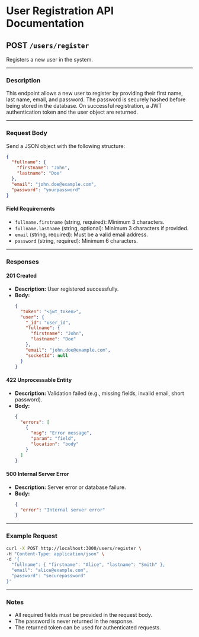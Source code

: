 # User Registration API Documentation

## POST `/users/register`

Registers a new user in the system.

---

### **Description**

This endpoint allows a new user to register by providing their first name, last name, email, and password. The password is securely hashed before being stored in the database. On successful registration, a JWT authentication token and the user object are returned.

---

### **Request Body**

Send a JSON object with the following structure:

```json
{
  "fullname": {
    "firstname": "John",
    "lastname": "Doe"
  },
  "email": "john.doe@example.com",
  "password": "yourpassword"
}
```

#### **Field Requirements**

- `fullname.firstname` (string, required): Minimum 3 characters.
- `fullname.lastname` (string, optional): Minimum 3 characters if provided.
- `email` (string, required): Must be a valid email address.
- `password` (string, required): Minimum 6 characters.

---

### **Responses**

#### **201 Created**

- **Description:** User registered successfully.
- **Body:**
  ```json
  {
    "token": "<jwt_token>",
    "user": {
      "_id": "user_id",
      "fullname": {
        "firstname": "John",
        "lastname": "Doe"
      },
      "email": "john.doe@example.com",
      "socketId": null
    }
  }
  ```

#### **422 Unprocessable Entity**

- **Description:** Validation failed (e.g., missing fields, invalid email, short password).
- **Body:**
  ```json
  {
    "errors": [
      {
        "msg": "Error message",
        "param": "field",
        "location": "body"
      }
    ]
  }
  ```

#### **500 Internal Server Error**

- **Description:** Server error or database failure.
- **Body:**
  ```json
  {
    "error": "Internal server error"
  }
  ```

---

### **Example Request**

```bash
curl -X POST http://localhost:3000/users/register \
-H "Content-Type: application/json" \
-d '{
  "fullname": { "firstname": "Alice", "lastname": "Smith" },
  "email": "alice@example.com",
  "password": "securepassword"
}'
```

---

### **Notes**

- All required fields must be provided in the request body.
- The password is never returned in the response.
- The returned token can be used for authenticated requests.
